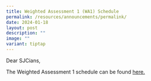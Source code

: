 ```yaml
---
title: Weighted Assessment 1 (WA1) Schedule
permalink: /resources/announcements/permalink/
date: 2024-01-18
layout: post
description: ""
image: ""
variant: tiptap
---
```

<p>Dear SJCians,</p><p></p><p>The Weighted Assessment 1 schedule can be found <a href="chijstjosephsconvent.moe.edu.sg/useful-links/students/" rel="noopener noreferrer nofollow" target="_blank">here.</a></p>